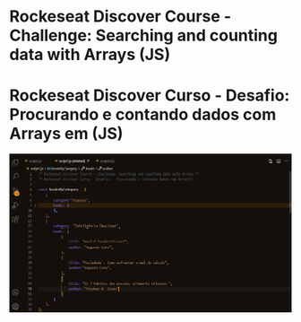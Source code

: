  
# Rockeseat Discover Course - Challenge: Searching and counting data with Arrays  (JS)

# Rockeseat Discover Curso - Desafio:   Procurando e contando dados com Arrays em (JS)

![IMAGE](https://github.com/datilasilva/countingArrays/blob/main/image.png)
